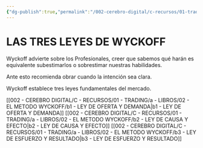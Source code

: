 ```yaml
---
{"dg-publish":true,"permalink":"/002-cerebro-digital/c-recursos/01-trading/a-libros/02-el-metodo-wyckoff/b-las-tres-leyes-de-wyckoff/"}
---
```


# LAS TRES LEYES DE WYCKOFF

Wyckoff advierte sobre los Profesionales, creer que sabemos qué harán es equivalente subestimarlos o sobrestimar nuestras habilidades.

Ante esto recomienda obrar cuando la intención sea clara. 

Wyckoff establece tres leyes fundamentales del mercado.


[[002 - CEREBRO DIGITAL/C - RECURSOS/01 - TRADING/a - LIBROS/02 - EL METODO WYCKOFF/b1 - LEY DE OFERTA Y DEMANDA\|b1 - LEY DE OFERTA Y DEMANDA]]
[[002 - CEREBRO DIGITAL/C - RECURSOS/01 - TRADING/a - LIBROS/02 - EL METODO WYCKOFF/b2 - LEY DE CAUSA Y EFECTO\|b2 - LEY DE CAUSA Y EFECTO]]
[[002 - CEREBRO DIGITAL/C - RECURSOS/01 - TRADING/a - LIBROS/02 - EL METODO WYCKOFF/b3 - LEY DE ESFUERZO Y RESULTADO\|b3 - LEY DE ESFUERZO Y RESULTADO]] 
